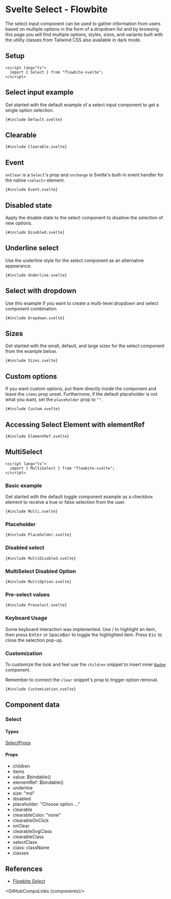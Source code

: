 # Svelte Select - Flowbite


The select input component can be used to gather information from users based on multiple options in the form of a dropdown list and by browsing this page you will find multiple options, styles, sizes, and variants built with the utility classes from Tailwind CSS also available in dark mode.

## Setup

```svelte
<script lang="ts">
  import { Select } from "flowbite-svelte";
</script>
```

## Select input example

Get started with the default example of a select input component to get a single option selection.

```svelte
{#include Default.svelte}
```

## Clearable

```svelte
{#include Clearable.svelte}
```

## Event

`onClear` is a `Select`'s prop and `onchange` is Svelte's built-in event handler for the native `<select>` element.

```svelte
{#include Event.svelte}
```

## Disabled state

Apply the disable state to the select component to disallow the selection of new options.

```svelte
{#include Disabled.svelte}
```

## Underline select

Use the underline style for the select component as an alternative appearance.

```svelte
{#include Underline.svelte}
```

## Select with dropdown

Use this example if you want to create a multi-level dropdown and select component combination.

```svelte
{#include Dropdown.svelte}
```

## Sizes

Get started with the small, default, and large sizes for the select component from the example below.

```svelte
{#include Sizes.svelte}
```

## Custom options

If you want custom options, put them directly inside the component and leave the `items` prop unset. Furthermore, if the default placeholder is not what you want, set the `placeholder` prop to `""`.

```svelte
{#include Custom.svelte}
```

## Accessing Select Element with elementRef

```svelte
{#include ElementRef.svelte}
```

## MultiSelect

```svelte
<script lang="ts">
  import { MultiSelect } from "flowbite-svelte";
</script>
```

### Basic example

Get started with the default toggle component example as a checkbox element to receive a true or false selection from the user.

```svelte
{#include Multi.svelte}
```

### Placeholder

```svelte
{#include Placeholder.svelte}
```

### Disabled select

```svelte
{#include MultiDisabled.svelte}
```

### MultiSelect Disabled Option

```svelte
{#include MultiOption.svelte}
```

### Pre-select values

```svelte
{#include Preselect.svelte}
```

### Keyboard Usage

Some keyboard interaction was implemented. Use <Kbd class="p-1.5"><ArrowUpOutline class="inline-block"/></Kbd>/<Kbd class="p-1.5"><ArrowDownOutline class="inline-block"/></Kbd> to highlight an item, then press <Kbd class="p-1.5">Enter</Kbd> or <Kbd class="p-1.5">SpaceBar</Kbd> to toggle the highlighted item. Press <Kbd class="p-1.5">Esc</Kbd> to close the selection pop-up.

### Customization

To customize the look and feel use the `children` snippet to insert inner [`Badge`](/docs/components/badge) component.

Remember to connect the `clear` snippet's prop to trigger option removal.

```svelte
{#include Customization.svelte}
```

## Component data

### Select

#### Types

[SelectProps<T>](https://github.com/themesberg/flowbite-svelte/blob/main/src/lib/types.ts#L861)

#### Props

- children
- items
- value: $bindable()
- elementRef: $bindable()
- underline
- size: "md"
- disabled
- placeholder: "Choose option ..."
- clearable
- clearableColor: "none"
- clearableOnClick
- onClear
- clearableSvgClass
- clearableClass
- selectClass
- class: className
- classes


## References

- [Flowbite Select](https://flowbite.com/docs/forms/select/)

<GitHubCompoLinks {components}/>
